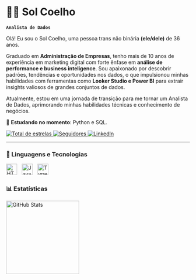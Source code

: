 # 🐰🎲 Sol Coelho

**`Analista de Dados`**

Olá! Eu sou o Sol Coelho, uma pessoa trans não binária **(ele/dele)** de 36 anos.

Graduado em **Administração de Empresas**, tenho mais de 10 anos de experiência em marketing digital com forte ênfase em **análise de performance e business inteligence**. Sou apaixonado por descobrir padrões, tendências e oportunidades nos dados, o que impulsionou minhas habilidades com ferramentas como **Looker Studio e Power BI** para extrair insights valiosos de grandes conjuntos de dados.

Atualmente, estou em uma jornada de transição para me tornar um Analista de Dados, aprimorando minhas habilidades técnicas e conhecimento de negócios. 

📖 **Estudando no momento**: Python e SQL.


<p align="left">
        <a href="https://github.com/solcoelho?tab=repositories&sort=stargazers">
        <img 
            alt="Total de estrelas" 
            title="Total de estrelas GitHub" 
            src="https://custom-icon-badges.demolab.com/github/stars/solcoelho?color=55960c&style=for-the-badge&labelColor=488207&logo=star&label=estrelas"
        />
    </a>
    <a href="https://github.com/solcoelho?tab=followers">
        <img 
            alt="Seguidores" 
            title="Me siga no GitHub" 
            src="https://custom-icon-badges.demolab.com/github/followers/solcoelho?color=236ad3&labelColor=1155ba&style=for-the-badge&logo=github&label=Seguidores&logoColor=white"
        />
    </a>
    </a>
    <a href="https://www.linkedin.com/feed/">
        <img 
            alt="LinkedIn" 
            title="Conecte-se comigo" 
            src="https://custom-icon-badges.demolab.com/badge/-solcoelho-blue?style=for-the-badge&logo=mention&logoColor=white"
        />
    </a>
</p>

---

### 🤖 Linguagens e Tecnologias

<img 
    align="left" 
    alt="HTML"
    title="HTML" 
    width="30px" 
    style="padding-right: 10px;"
    src="https://cdn.jsdelivr.net/gh/devicons/devicon@latest/icons/python/python-original-wordmark.svg" />

<img 
    align="left" 
    alt="JavaScript" 
    title="JavaScript"
    width="30px" 
    style="padding-right: 10px;" 
    src="https://cdn.jsdelivr.net/gh/devicons/devicon@latest/icons/pandas/pandas-original-wordmark.svg" />

<img 
    align="left" 
    alt="TypeScript"
    title="TypeScript" 
    width="30px" 
    style="padding-right: 10px;" 
    src="https://cdn.jsdelivr.net/gh/devicons/devicon@latest/icons/microsoftsqlserver/microsoftsqlserver-original.svg" />

<br/>
<br/>

### 📊 Estatísticas

<p>
  <img 
    align="left" 
    alt="GitHub Stats" 
    height="200" 
    style="padding-right: 10px;" 
    src="https://github-readme-stats.vercel.app/api?username=solcoelho&show_icons=true&theme=tokyonight&include_all_commits=true&locale=pt-br" 
  />

</p>
